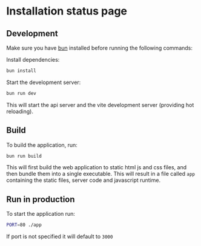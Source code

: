 # Installation status page

## Development

Make sure you have [bun](https://bun.sh/) installed before running the following commands:

Install dependencies:

```bash
bun install
```

Start the development server:

```bash
bun run dev
```

This will start the api server and the vite development server (providing hot reloading).

## Build

To build the application, run:

```bash
bun run build
```

This will first build the web application to static html js and css files, and then bundle them into a single executable. This will result in a file called `app` containing the static files, server code and javascript runtime.

## Run in production

To start the application run:

```bash
PORT=80 ./app
```

If port is not specified it will default to `3000`
